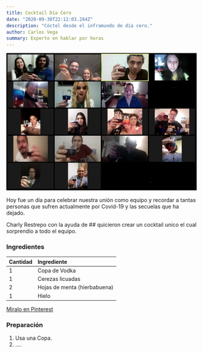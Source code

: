```yaml
---
title: Cocktail Día Cero
date: "2020-09-30T22:12:03.284Z"
description: "Cóctel desde el inframundo de día cero."
author: Carlos Vega
summary: Experto en hablar por horas
---
```


![Cocktail Día Cero](./cocktail.jpg)

Hoy fue un día para celebrar nuestra unión como equipo y recordar a tantas personas que sufren actualmente por Covid-19 y las secuelas que ha dejado.

Charly Restrepo con la ayuda de ## quicieron crear un cocktail unico el cual sorprendio a todo el equipo.



### Ingredientes

| Cantidad | Ingrediente                            |
| :----- | :--------------------------------------- |
| 1      | Copa de Vodka                            |
| 1      | Cerezas licuadas                         |
| 2      | Hojas de menta (hierbabuena)             |
| 1      | Hielo                                    |

[Miralo en Pinterest](https://dfsd.com)



### Preparación

1. Usa una Copa.
2. ....
